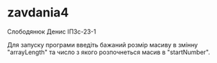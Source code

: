 # zavdania4
Слободянюк Денис ІПЗс-23-1

Для запуску програми введіть бажаний розмір масиву в змінну "arrayLength" та число з якого розпочнеться масив в "startNumber".
